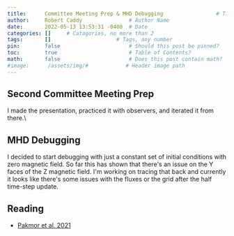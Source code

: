 ```yaml
---
title:      Committee Meeting Prep & MHD Debugging                 # Title
author:     Robert Caddy               # Author Name
date:       2022-05-13 13:53:31 -0400  # Date
categories: []     # Catagories, no more than 2
tags:       []                     # Tags, any number
pin:        false                      # Should this post be pinned?
toc:        true                       # Table of Contents?
math:       false                      # Does this post contain math?
#image:      /assets/img/#            # Header image path
---
```



## Second Committee Meeting Prep

I made the presentation, practiced it with observers, and iterated it from there.\

## MHD Debugging

I decided to start debugging with just a constant set of initial conditions with
zero magnetic field. So far this has shown that there's an issue on the Y faces
of the Z magnetic field. I'm working on tracing that back and currently it looks
like there's some issues with the fluxes or the grid after the half time-step
update.

## Reading

- [Pakmor et al. 2021](https://www.aanda.org/10.1051/0004-6361/202037835)
